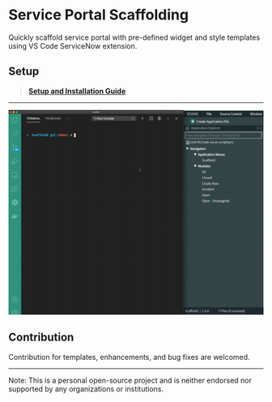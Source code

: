 # Service Portal Scaffolding
Quickly scaffold service portal with pre-defined widget and style templates using VS Code ServiceNow extension.

## Setup
> __[Setup and Installation Guide](https://asc2683.github.io/sn-scaffold-doc/docs/setup)__

***
![](sp-scaffold.gif)

## Contribution
Contribution for templates, enhancements, and bug fixes are welcomed. 
***
Note: This is a personal open-source project and is neither endorsed nor supported by any organizations or institutions.

